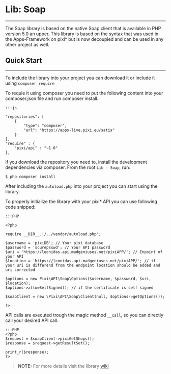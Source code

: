 # Lib: Soap

-----
The Soap library is based on the native Soap client that is available in PHP version 5.0 an upper.
This library is based on the syntax that was used in the Apps-Framework on pixi* but is now decoupled and can be used in any other project as well.


## Quick Start

-----
To include the library into your project you can download it or include it using `composer require`

To requie it using composer you need to put the following content into your composer.json file and run composer install.
```
:::js

"repositories": [
    {
        "type": "composer",
        "url": "https://apps-live.pixi.eu/satis"
    }
],
"require" : {
    "pixi/api" : "~1.0"
},

```
If you download the repository you need to, install the development dependencies via composer. From the root `Lib - Soap`, run:

	$ php composer install

After including the `autoload.php` into your project you can start using the library.

To properly initialize the library with your pixi* API you can use following code snipped:
```
:::PHP

<?php

require __DIR__.'/../vendor/autoload.php';

$username = 'pixiDB'; // Your pixi database
$password = 'scurepsswd'; // Your API password
$uri = 'https://leonidas.api.madgeniuses.net/pixiAPP/'; // Enpoint of your API
$location = 'https://leonidas.api.madgeniuses.net/pixiAPP/'; // if your uri is differend from the endpoint location should be added and uri corrected

$options = new Pixi\API\Soap\Options($username, $password, $uri, $location);
$options->allowSelfSigned(); // if the certificate is self signed

$soapClient = new \Pixi\API\Soap\Client(null, $options->getOptions());

?>
```

API calls are executed trough the magic method `__call`, so you can directly call your desired API call.
```
:::PHP
<?php
$request = $soapClient->pixiGetShops();
$response = $request->getResultSet();

print_r($response);
?>
```

> **NOTE:** For more details visit the library [wiki](https://bitbucket.org/pixi_software/pixi-sdk-soap/wiki/Home)
